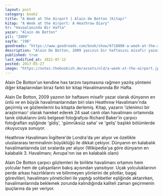 ```yaml
---
layout: post  
category: book2  
title: "A Week at the Airport | Alain de Botton (Kitap)"  
kitap: "A Week at the Airport: A Heathrow Diary"  
tr: "Havaalanında Bir Hafta"  
yazar: "Alain de Botton"  
yil: "2009"  
sayfa: "196"  
goodreads: "https://www.goodreads.com/book/show/6718808-a-week-at-the-airport"
description: "Alain De Botton, 2009 yazının bir haftasını misafir yazar olarak Londra Heathrow Havalimanı'nda geçirmiş ve gözlemlerini Havalimanında Bir Hafta isimli kitabında derlemiş."
published: true
last_modified_at: 2021-07-12
posted: 2017-05-27
image: "https://notes.thebookish.de/assets/old/a-week-at-the-airport.jpg"
---
```


Alain De Botton'un kendine has tarzını taşımasına rağmen yazılış yöntemi diğer kitaplarından biraz farklı bir kitap Havalimanında Bir Hafta.  
  
Alain De Botton, 2009 yazının bir haftasını misafir yazar olarak dünyanın en ünlü ve en büyük havalimanlarından biri olan Heathrow Havalimanı'nda geçirmiş ve gözlemlerini bu kitapta derlemiş. Kitap, yazarın 'izlenimci bir araştırmacı' olarak hareket ederek 24 saat canlı olan havalimanı ortamında tanık olduklarını ünlü belgesel fotoğrafçısı Richard Baker'in çarpıcı fotoğrafları eşliğinde 'gidiş', 'gümrüksüz saha' ve 'geliş' başlıklı bölümlerde okuyucuya sunuyor.  
  
Heathrow Havalimanı İngiltere'de Londra'da yer alıyor ve özellikle uluslararası terminalinin büyüklüğü ile dikkat çekiyor. Dünyanın en kalabalık havalimanlarında üst sıralarda yer alıyor (Wikipedia'ya göre dünyanın en kalabalık 3. Havalimanı; Avrupa'nın ise en kalabalık olanı)  
  
Alain De Botton çarpıcı gözlemleri ile birlikte havalimanı ortamını hem yolcular hem de çalışanların bakış açısından yansıtıyor. Uçak yolculuklarının perde arkası hazırlıklarını ve bilinmeyen yönlerini de pilotlar, bagaj görevlileri, havalimanı yöneticileri ile yaptığı sohbetler eşliğinde aktarırken, havalimanlarında beklemek zorunda kalındığında kaliteli zaman geçirmenin ipuçlarına da yer veriyor.  
  
  